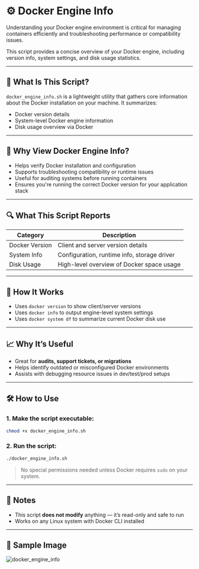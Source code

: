 # ⚙️ Docker Engine Info

Understanding your Docker engine environment is critical for managing containers efficiently and troubleshooting performance or compatibility issues.

This script provides a concise overview of your Docker engine, including version info, system settings, and disk usage statistics.

---

## 📌 What Is This Script?

`docker_engine_info.sh` is a lightweight utility that gathers core information about the Docker installation on your machine. It summarizes:

- Docker version details
- System-level Docker engine information
- Disk usage overview via Docker

---

## 🎯 Why View Docker Engine Info?

- Helps verify Docker installation and configuration  
- Supports troubleshooting compatibility or runtime issues  
- Useful for auditing systems before running containers  
- Ensures you're running the correct Docker version for your application stack  

---

## 🔍 What This Script Reports

| Category         | Description                                 |
|------------------|---------------------------------------------|
| Docker Version   | Client and server version details           |
| System Info      | Configuration, runtime info, storage driver |
| Disk Usage       | High-level overview of Docker space usage   |

---

## 🧠 How It Works

- Uses `docker version` to show client/server versions  
- Uses `docker info` to output engine-level system settings  
- Uses `docker system df` to summarize current Docker disk use  

---

## 📈 Why It’s Useful

- Great for **audits, support tickets, or migrations**  
- Helps identify outdated or misconfigured Docker environments  
- Assists with debugging resource issues in dev/test/prod setups  

---

## 🛠️ How to Use

### 1. Make the script executable:

```bash
chmod +x docker_engine_info.sh
```

### 2. Run the script:

```bash
./docker_engine_info.sh
```

> No special permissions needed unless Docker requires `sudo` on your system.

---

## 📄 Notes

- This script **does not modify** anything — it’s read-only and safe to run  
- Works on any Linux system with Docker CLI installed  

---

## 📸 Sample Image

![docker_engine_info](https://github.com/user-attachments/assets/c8c437d4-4f35-4b83-a226-108a881cc435)
